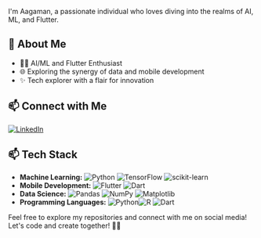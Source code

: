 
I'm Aagaman, a passionate individual who loves diving into the realms of AI, ML, and Flutter.

## 🚀 About Me

- 👨‍💻 AI/ML and Flutter Enthusiast
- 🌐 Exploring the synergy of data and mobile development
- ✨ Tech explorer with a flair for innovation

## 📫 Connect with Me

[![LinkedIn](https://img.shields.io/badge/LinkedIn-aagaman-blue)](www.linkedin.com/in/aagaman-bhattarai-07068122a)


## 📫 Tech Stack

- **Machine Learning:** ![Python](https://img.shields.io/badge/Python-3776AB?logo=python&logoColor=white) ![TensorFlow](https://img.shields.io/badge/TensorFlow-FF6F00?logo=tensorflow&logoColor=white) ![scikit-learn](https://img.shields.io/badge/scikit--learn-F7931E?logo=scikit-learn&logoColor=white)
- **Mobile Development:** ![Flutter](https://img.shields.io/badge/Flutter-02569B?logo=flutter&logoColor=white) ![Dart](https://img.shields.io/badge/Dart-0175C2?logo=dart&logoColor=white)
- **Data Science:** ![Pandas](https://img.shields.io/badge/Pandas-150458?logo=pandas&logoColor=white) ![NumPy](https://img.shields.io/badge/NumPy-013243?logo=numpy&logoColor=white) ![Matplotlib](https://img.shields.io/badge/Matplotlib-11557C?logo=matplotlib&logoColor=white)
- **Programming Languages:** ![Python](https://img.shields.io/badge/Python-3776AB?logo=python&logoColor=white)![R](https://img.shields.io/badge/R-150458?logo=pandas&logoColor=white)  ![Dart](https://img.shields.io/badge/Dart-0175C2?logo=dart&logoColor=white) 



Feel free to explore my repositories and connect with me on social media! Let's code and create together! 🌈✨
